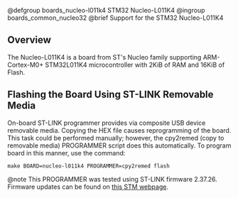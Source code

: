 @defgroup    boards_nucleo-l011k4 STM32 Nucleo-L011K4
@ingroup     boards_common_nucleo32
@brief       Support for the STM32 Nucleo-L011K4

## Overview

The Nucleo-L011K4 is a board from ST's Nucleo family supporting ARM-Cortex-M0+
STM32L011K4 microcontroller with 2KiB of RAM and 16KiB of Flash.

## Flashing the Board Using ST-LINK Removable Media

On-board ST-LINK programmer provides via composite USB device removable media.
Copying the HEX file causes reprogramming of the board. This task
could be performed manually; however, the cpy2remed (copy to removable
media) PROGRAMMER script does this automatically. To program board in
this manner, use the command:
```
make BOARD=nucleo-l011k4 PROGRAMMER=cpy2remed flash
```
@note This PROGRAMMER was tested using ST-LINK firmware 2.37.26. Firmware updates
      can be found on [this STM webpage](https://www.st.com/en/development-tools/stsw-link007.html).

